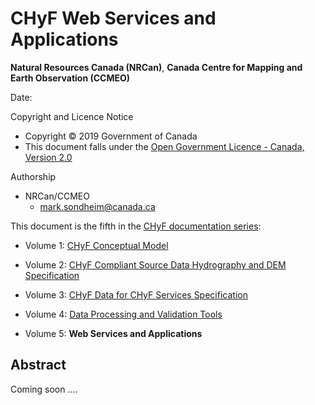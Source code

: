 # CHyF Web Services and Applications

**Natural Resources Canada (NRCan)**,
**Canada Centre for Mapping and Earth Observation (CCMEO)**

Date: 

Copyright and Licence Notice

- Copyright © 2019 Government of Canada
- This document falls under the [Open Government Licence - Canada, Version 2.0](https://open.canada.ca/en/open-government-licence-canada)

Authorship

- NRCan/CCMEO
  - [mark.sondheim@canada.ca](mailto:mark.sondheim@canada.ca)

This document is the fifth in the [CHyF documentation series](./index.md#CHyF-documentation-series):

- Volume 1: [CHyF Conceptual Model](./chyfConceptualModel.md)

- Volume 2: [CHyF Compliant Source Data Hydrography and DEM Specification](./chyfCompliantSourceHydrographyAndDEMSpecification.md)

- Volume 3: [CHyF Data for CHyF Services Specification](./chyfDataForCHyFServicesSpecification.md)

- Volume 4: [Data Processing and Validation Tools](./chyfDataProcessingAndValidationTools.md)

- Volume 5: **Web Services and Applications**

## Abstract

Coming soon ....